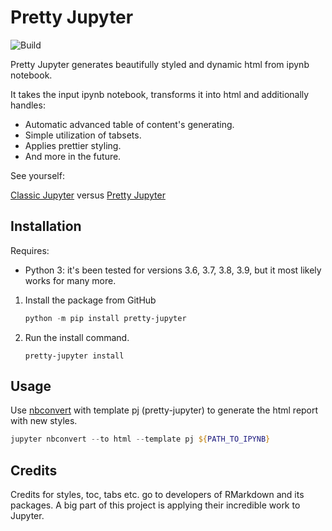 # Pretty Jupyter
![Build](https://github.com/JanPalasek/pretty-jupyter/actions/workflows/ci.yml/badge.svg)

Pretty Jupyter generates beautifully styled and dynamic html from ipynb notebook.

It takes the input ipynb notebook, transforms it into html and additionally handles:

- Automatic advanced table of content's generating.
- Simple utilization of tabsets.
- Applies prettier styling.
- And more in the future.

See yourself:

[Classic Jupyter](http://janpalasek.com/classic-jupyter-example.html) versus [Pretty Jupyter](http://janpalasek.com/pretty-jupyter-example.html)

## Installation
Requires:
- Python 3: it's been tested for versions 3.6, 3.7, 3.8, 3.9, but it most likely works for many more.

1. Install the package from GitHub
    ```powershell
    python -m pip install pretty-jupyter
    ```

2. Run the install command.
    ```
    pretty-jupyter install
    ```

## Usage

Use [nbconvert](https://github.com/jupyter/nbconvert) with template pj (pretty-jupyter) to generate the html report with new styles.

```powershell
jupyter nbconvert --to html --template pj ${PATH_TO_IPYNB}
```

## Credits

Credits for styles, toc, tabs etc. go to developers of RMarkdown and its packages. A big part of this project is applying their incredible work to Jupyter.
